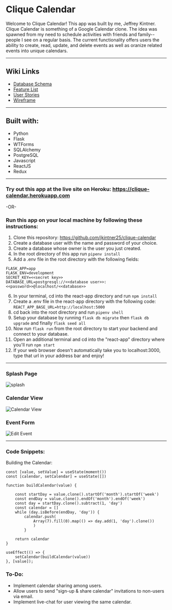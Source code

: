 # Clique Calendar
Welcome to Clique Calendar! This app was built by me, Jeffrey Kintner. Clique Calendar is something of a Google Calendar clone. The idea was spawned from my need to schedule activities with friends and family--people I see on a regular basis. The current functionality offers users the ability to create, read, update, and delete events as well as oranize related events into unique calendars.
___
## Wiki Links
* [Database Schema](https://github.com/jkintner25/clique-calendar/wiki/Database-Schema)
* [Feature List](https://github.com/jkintner25/clique-calendar/wiki/MVP-Feature-List)
* [User Stories](https://github.com/jkintner25/clique-calendar/wiki/User-Stories)
* [Wireframe](https://github.com/jkintner25/clique-calendar/wiki/Wireframe)
___
## Built with:
* Python
* Flask
* WTForms
* SQLAlchemy
* PostgreSQL
* Javascript
* ReactJS
* Redux
___
### Try out this app at the live site on Heroku: https://clique-calendar.herokuapp.com
-OR-
### Run this app on your local machine by following these instructions:
1. Clone this repository: https://github.com/jkintner25/clique-calendar
2. Create a database user with the name and password of your choice.
3. Create a database whose owner is the user you just created.
4. In the root directory of this app run ```pipenv install```
5. Add a .env file in the root directory with the following fields:
````
FLASK_APP=app
FLASK_ENV=development
SECRET_KEY=<<secret key>>
DATABASE_URL=postgresql://<<database user>>:<<password>>@localhost/<<database>>
````
6. In your terminal, cd into the react-app directory and run ```npm install```
7. Create a .env file in the react-app directory with the following code:
```REACT_APP_BASE_URL=http://localhost:5000```
8. cd back into the root directory and run ```pipenv shell```
9. Setup your database by running ```flask db migrate``` then ```flask db upgrade``` and finally ```flask seed all```
10. Now run ```flask run``` from the root directory to start your backend and connect to your database.
11. Open an additional terminal and cd into the "react-app" directory where you'll run ```npm start```
12. If your web browser doesn't automatically take you to localhost:3000, type that url in your address bar and enjoy!
___
### Splash Page
![splash](https://user-images.githubusercontent.com/95717139/184582709-e06e95d7-6c08-47e0-a590-5b097cdc6ae1.PNG)
### Calendar View
![Calendar View](https://user-images.githubusercontent.com/95717139/184582834-5316e419-5d85-4dd8-8113-f86e2784ded0.PNG)
### Event Form
![Edit Event](https://user-images.githubusercontent.com/95717139/184582866-543fa745-949c-4d38-b041-e07366d18077.PNG)
___
### Code Snippets:
Building the Calendar:
````
const [value, setValue] = useState(moment())
const [calendar, setCalendar] = useState([])

function buildCalendar(value) {

    const startDay = value.clone().startOf('month').startOf('week')
    const endDay = value.clone().endOf('month').endOf('week')
    const day = startDay.clone().subtract(1, 'day')
    const calendar = []
    while (day.isBefore(endDay, 'day')) {
        calendar.push(
            Array(7).fill(0).map(() => day.add(1, 'day').clone())
            )
        }

    return calendar
}

useEffect(() => {
    setCalendar(buildCalendar(value))
}, [value]);
````

### To-Do:
* Implement calendar sharing among users.
* Allow users to send "sign-up & share calendar" invitations to non-users via email.
* Implement live-chat for user viewing the same calendar.
